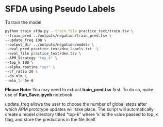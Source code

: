 # SFDA using Pseudo Labels
To train the model 
```bash
python train_sfda.py --train_file practice_text/train.tsv \
--train_pred ../outputs/negation/train_pred.tsv \
--update_freq 100 \
--output_dir ../outputs/negation/model/ \
--eval_pred practice_text/dev_labels.txt  \
--eval_file practice_text/dev.tsv \
--APM_Strategy "top_k" \
--top_k 100 \
--alpha_routine "sqr" \
--cf_ratio 20 \
--do_mlm \
--mlm_lr 5e-6 
```
**Please Note:** You may need to extract **train_pred.tsv** first. To do so, make use of **Run_Save.ipynb** notebook

update_freq allows the user to choose the number of global steps after which APM prototype updates will take place. The script will automatically create a model directory titled "top-k" where 'k' is the value passed to top_k flag, and store the predicitons in the file itself.
